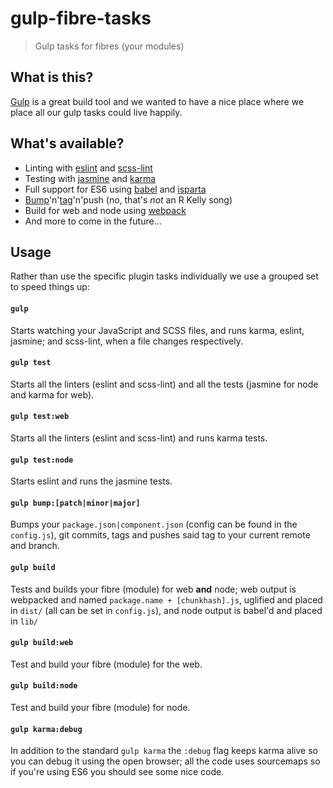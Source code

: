 # gulp-fibre-tasks
> Gulp tasks for fibres (your modules)

## What is this?
[Gulp](http://gulpjs.com/) is a great build tool and we wanted to have a nice place where we place all our gulp tasks could live happily. 

## What's available?
- Linting with [eslint](https://www.npmjs.com/package/gulp-eslint) and [scss-lint](https://www.npmjs.com/package/gulp-scss-lint)
- Testing with [jasmine](https://www.npmjs.com/package/gulp-jasmine) and [karma](https://www.npmjs.com/package/karma)
- Full support for ES6 using [babel](https://www.npmjs.com/package/gulp-babel) and [isparta](https://www.npmjs.com/package/isparta)
- [Bump](https://www.npmjs.com/package/gulp-bump)'n'[tag](https://www.npmjs.com/package/gulp-tag-version)'n'push (no, that's _not_ an R Kelly song)
- Build for web and node using [webpack](https://www.npmjs.com/package/gulp-webpack)
- And more to come in the future...

## Usage
Rather than use the specific plugin tasks individually we use a grouped set to speed things up:

#### `gulp`
Starts watching your JavaScript and SCSS files, and runs karma, eslint, jasmine; and scss-lint, when a file changes respectively.

#### `gulp test`
Starts all the linters (eslint and scss-lint) and all the tests (jasmine for node and karma for web).

#### `gulp test:web`
Starts all the linters (eslint and scss-lint) and runs karma tests.

#### `gulp test:node`
Starts eslint and runs the jasmine tests.

#### `gulp bump:[patch|minor|major]`
Bumps your `package.json|component.json` (config can be found in the `config.js`), git commits, tags and pushes said tag to your current remote and branch.

#### `gulp build`
Tests and builds your fibre (module) for web **and** node; web output is webpacked and named `package.name + [chunkhash].js`, uglified and placed in `dist/` (all can be set in `config.js`), and node output is babel'd and placed in `lib/`

#### `gulp build:web`
Test and build your fibre (module) for the web.

#### `gulp build:node`
Test and build your fibre (module) for node.

#### `gulp karma:debug`
In addition to the standard `gulp karma` the `:debug` flag keeps karma alive so you can debug it using the open browser; all the code uses sourcemaps so if you're using ES6 you should see some nice code.